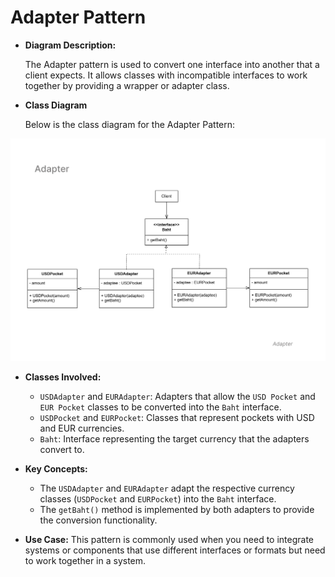 # Adapter Pattern
   - **Diagram Description:**
     
     The Adapter pattern is used to convert one interface into another that a client expects. It allows classes with incompatible interfaces to work together by providing a wrapper or adapter class.

  - **Class Diagram**

     Below is the class diagram for the Adapter Pattern:

![Adapter Diagram](adapter-diagram.png)

   - **Classes Involved:**
     - `USDAdapter` and `EURAdapter`: Adapters that allow the `USD Pocket` and `EUR Pocket` classes to be converted into the `Baht` interface.
     - `USDPocket` and `EURPocket`: Classes that represent pockets with USD and EUR currencies.
     - `Baht`: Interface representing the target currency that the adapters convert to.

   - **Key Concepts:**
     - The `USDAdapter` and `EURAdapter` adapt the respective currency classes (`USDPocket` and `EURPocket`) into the `Baht` interface.
     - The `getBaht()` method is implemented by both adapters to provide the conversion functionality.

   - **Use Case:**
     This pattern is commonly used when you need to integrate systems or components that use different interfaces or formats but need to work together in a system.
